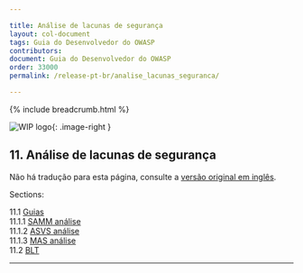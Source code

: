 ```yaml
---

title: Análise de lacunas de segurança
layout: col-document
tags: Guia do Desenvolvedor do OWASP
contributors:
document: Guia do Desenvolvedor do OWASP
order: 33000
permalink: /release-pt-br/analise_lacunas_seguranca/

---
```


{% include breadcrumb.html %}

<style type="text/css">
.image-right {
  height: 180px;
  display: block;
  margin-left: auto;
  margin-right: auto;
  float: right;
}
</style>

![WIP logo](../../../assets/images/dg_wip.png "Trabalho em andamento"){: .image-right }

## 11. Análise de lacunas de segurança

Não há tradução para esta página, consulte a [versão original em inglês][release1300].

Sections:

11.1 [Guias](01-guides/toc.md)  
11.1.1 [SAMM análise](01-guides/01-samm.md)  
11.1.2 [ASVS análise](01-guides/02-asvs.md)  
11.1.3 [MAS análise](01-guides/03-mas.md)  
11.2 [BLT](13-security-gap-analysis/02-blt.md)  

----

[release1300]: https://github.com/OWASP/www-project-developer-guide/blob/main/draft/13-security-gap-analysis/toc.md
